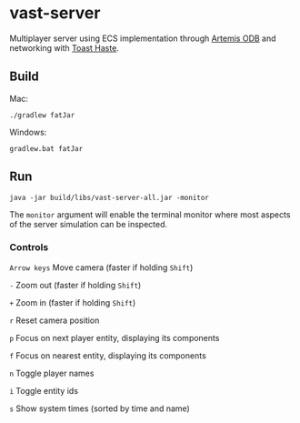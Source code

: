 # vast-server

Multiplayer server using ECS implementation through [Artemis ODB](https://github.com/junkdog/artemis-odb) and networking with [Toast Haste](https://github.com/nhn/toast-haste.framework).

## Build

Mac:

`./gradlew fatJar`

Windows:

`gradlew.bat fatJar`

## Run

`java -jar build/libs/vast-server-all.jar -monitor`

The `monitor` argument will enable the terminal monitor where most aspects of the server simulation can be inspected.

### Controls

`Arrow keys` Move camera  (faster if holding `Shift`)

`-` Zoom out (faster if holding `Shift`)

`+` Zoom in (faster if holding `Shift`)

`r` Reset camera position

`p` Focus on next player entity, displaying its components

`f` Focus on nearest entity, displaying its components

`n` Toggle player names

`i` Toggle entity ids

`s` Show system times (sorted by time and name)
